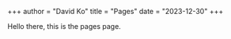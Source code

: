 +++
author = "David Ko"
title = "Pages"
date = "2023-12-30"
+++

Hello there, this is the pages page.
